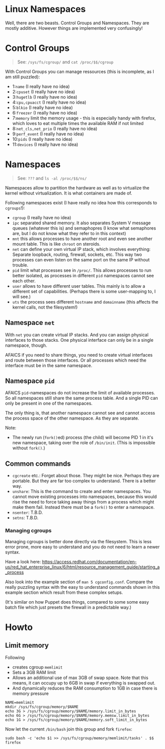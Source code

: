 # Linux Namespaces

Well, there are two beasts.  Control Groups and Namespaces.  They are mostly additive.  However things are implemented very confusingly!

# Control Groups

> See: `/sys/fs/cgroup/` and `cat /proc/$$/cgroup`

With Control Groups you can manage ressources (this is incomplete, as I am still puzzled):

- 1:`name` (I really have no idea)
- 2:`cpuset` (I really have no idea)
- 3:`hugetlb` (I really have no idea)
- 4:`cpu,cpuacct` (I really have no idea)
- 5:`blkio` (I really have no idea)
- 6:`freezer` (I really have no idea)
- 7:`memory` limit the memory usage - this is especially handy with firefox, which loves to eat multiple times the available RAM if not limited
- 8:`net_cls,net_prio` (I really have no idea)
- 9:`perf_event` (I really have no idea)
- 10:`pids` (I really have no idea)
- 11:`devices` (I really have no idea)

# Namespaces

> See: `???` and `ls -al /proc/$$/ns/`

Namespaces allow to partition the hardware as well as to virtualize the kernel without virtualization.
It is what containers are made of.

Following namespaces exist (I have really no idea how this corresponds to `cgroups`!):

- `cgroup` (I really have no idea)
- `ipc` separated shared memory.  It also separates System V message queues (whatever this is) and semaphopres (I know what semaphores are, but I do not know what they refer to in this context)
- `mnt` this allows processes to have another root and even see another mount table.  This is like `chroot` on steroids.
- `net` can define your own virtual IP stack, which involves everything:  Separate loopback, routing, firewall, sockets, etc.  This way two processes can even listen on the same port on the same IP without trouble.
- `pid` limit what processes see in `/proc/`.  This allows processes to run better isolated, as processes in different `pid` namespaces cannot see each other.
- `user` allows to have different user tables.  This mainly is to allow a different set of capabilities.  (Perhaps there is some user-mapping to, I will see.)
- `uts` the process sees different `hostname` and `domainname` (this affects the kernel calls, not the filesystem!)

## Namespace `net`

With `net` you can create virtual IP stacks.  And you can assign physical interfaces to those stacks.  One physical interface can only be in a single namespace, though.

AFAICS if you need to share things, you need to create virtual interfaces and route between those interfaces.
Or all processes which need the interface must be in the same namespace.

## Namespace `pid`

AFAICS `pid`-namespaces do not increase the limit of available processes.  So all namespaces still share the same process table.
And a single PID can only be present in one of the namespaces.

The only thing is, that another namespace cannot see and cannot access the process space of the other namespace.
As they are separate.

Note:

- The newly run (`fork()`ed) process (the child) will become PID 1 in it's new namespace, taking over the role of `/bin/init`.  (This is impossible without `fork()`.)


## Common commands

- `cgcreate` etc.:  Forget about those.  They might be nice.  Perhaps they are portable.  But they are far too complex to understand.  There is a better way.
- `unshare`: This is the command to create and enter namespaces.  You cannot move existing processes into namespaces, because this would rise the need to force taking away things from a process which might make them fail.  Instead there must be a `fork()` to enter a namespace.
- `nsenter`: T.B.D.
- `setns`: T.B.D.

### Managing cgroups

Managing cgroups is better done directly via the filesystem.  This is less error prone, more easy to understand and you do not need to learn a newer syntax.

Have a look here: https://access.redhat.com/documentation/en-us/red_hat_enterprise_linux/6/html/resource_management_guide/starting_a_process

Also look into the example section of `man 5 cgconfig.conf`.  Compare the really puzzling syntax with the easy to understand commands shown in this example section which result from these complex setups.

(It's similar on how Puppet does things, compared to some some easy batch file which just presets the firewall in a predictable way.)


# Howto

## Limit memory

Following
- creates cgroup `memlimit`
- Sets a 3GB RAM limit
- Allows an additional use of max 3GB of swap space.  Note that this means, it can occupy up to 6GB in swap if everything is swapped out.
- And dynamically reduces the RAM consumption to 1GB in case there is memory pressure

```
NAME=memlimit
mkdir /sys/fs/cgroup/memory/$NAME
echo 3G > /sys/fs/cgroup/memory/$NAME/memory.limit_in_bytes
echo 6G > /sys/fs/cgroup/memory/$NAME/memory.memsw.limit_in_bytes
echo 1G > /sys/fs/cgroup/memory/$NAME/memory.soft_limit_in_bytes
```

Now let the current `/bin/bash` join this group and fork `firefox`:

```
sudo bash -c 'echo $1 >> /sys/fs/cgroup/memory/memlimit/tasks' . $$
firefox
```
